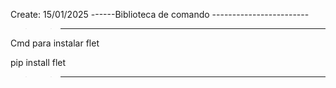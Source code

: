 Create: 15/01/2025 ------Biblioteca de comando ------------------------


>> --------------------------------
Cmd para instalar flet

pip install flet 

>> -----------------------------